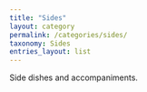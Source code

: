 ```yaml
---
title: "Sides"
layout: category
permalink: /categories/sides/
taxonomy: Sides
entries_layout: list
---
```


Side dishes and accompaniments.
